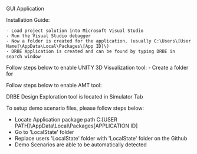  GUI Application

Installation Guide:

    - Load project solution into Microsoft Visual Studio
    - Run the Visual Studio debugger
    - Now a folder is created for the application. (usually C:\Users\[User Name]\AppData\Local\Packages\[App ID]\)
    - DRBE Application is created and can be found by typing DRBE in search window
    
Follow steps below to enable UNITY 3D Visualization tool:
    - Create a folder for 
  
Follow steps below to enable AMT tool:




DRBE Design Exploration tool is located in Simulator Tab

To setup demo scenario files, please follow steps below:
  - Locate Application package path C:\[USER PATH]\AppData\Local\Packages\[APPLICATION ID]
  - Go to 'LocalState' folder
  - Replace users 'LocalState' folder with 'LocalState' folder on the Github
  - Demo Scenarios are able to be automatically detected
